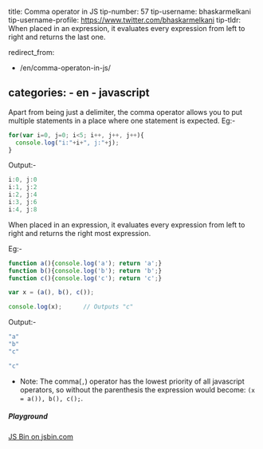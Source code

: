 

title: Comma operator in JS
tip-number: 57
tip-username: bhaskarmelkani
tip-username-profile: https://www.twitter.com/bhaskarmelkani
tip-tldr: When placed in an expression, it evaluates every expression from left to right and returns the last one.

redirect_from:
  - /en/comma-operaton-in-js/

categories:
    - en
    - javascript
---
Apart from being just a delimiter, the comma operator allows you to put multiple statements in a place where one statement is expected.
Eg:-

```js
for(var i=0, j=0; i<5; i++, j++, j++){
  console.log("i:"+i+", j:"+j);
}
```

Output:-

```js
i:0, j:0
i:1, j:2
i:2, j:4
i:3, j:6
i:4, j:8
```

When placed in an expression, it evaluates every expression from left to right and returns the right most expression.

Eg:-

```js
function a(){console.log('a'); return 'a';} 
function b(){console.log('b'); return 'b';} 
function c(){console.log('c'); return 'c';}

var x = (a(), b(), c());

console.log(x);      // Outputs "c"
```
Output:-

```js
"a"
"b"
"c"

"c"
```

* Note: The comma(`,`) operator has the lowest priority of all javascript operators, so without the parenthesis the expression would become: `(x = a()), b(), c();`.

##### Playground
<div>
  <a class="jsbin-embed" href="http://jsbin.com/vimogap/embed?js,console">JS Bin on jsbin.com</a><script src="http://static.jsbin.com/js/embed.min.js?3.39.11"></script>
</div>
